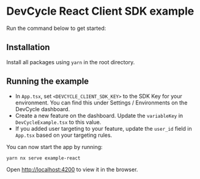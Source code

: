 # DevCycle React Client SDK example

Run the command below to get started:

## Installation

Install all packages using `yarn` in the root directory.

## Running the example

* In `App.tsx`, set `<DEVCYCLE_CLIENT_SDK_KEY>` to the SDK Key for your environment.
You can find this under Settings / Environments on the DevCycle dashboard.
* Create a new feature on the dashboard. Update the `variableKey` in `DevCycleExample.tsx` to this value.
* If you added user targeting to your feature, update the `user_id` field in `App.tsx` based on your targeting rules.

You can now start the app by running:
```sh 
yarn nx serve example-react
```
Open [http://localhost:4200](http://localhost:4200) to view it in the browser.

